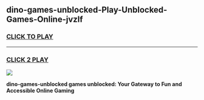 
## dino-games-unblocked-Play-Unblocked-Games-Online-jvzlf
<h3>
<a href="https://premium76.site?title=dino-games-unblocked&ref=25A">CLICK TO PLAY</a></h3>
<hr>

<h3>
<a href="https://premium76.site?title=dino-games-unblocked&ref=25A">CLICK 2 PLAY</a>
  
</h3>

<a href="https://premium76.site?title=dino-games-unblocked&ref=25A"><img src="https://clearcache.store/games.png"></a>


**dino-games-unblocked games unblocked: Your Gateway to Fun and Accessible Online Gaming**
